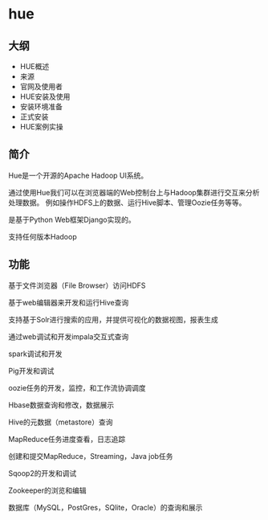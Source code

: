 # hue

## 大纲

* HUE概述
* 来源
* 官网及使用者
* HUE安装及使用
* 安装环境准备
* 正式安装
* HUE案例实操

## 简介

Hue是一个开源的Apache Hadoop UI系统。

通过使用Hue我们可以在浏览器端的Web控制台上与Hadoop集群进行交互来分析处理数据。
例如操作HDFS上的数据、运行Hive脚本、管理Oozie任务等等。

是基于Python Web框架Django实现的。

支持任何版本Hadoop

## 功能

基于文件浏览器（File Browser）访问HDFS

基于web编辑器来开发和运行Hive查询

支持基于Solr进行搜索的应用，并提供可视化的数据视图，报表生成

通过web调试和开发impala交互式查询

spark调试和开发

Pig开发和调试

oozie任务的开发，监控，和工作流协调调度

Hbase数据查询和修改，数据展示

Hive的元数据（metastore）查询

MapReduce任务进度查看，日志追踪

创建和提交MapReduce，Streaming，Java job任务

Sqoop2的开发和调试

Zookeeper的浏览和编辑

数据库（MySQL，PostGres，SQlite，Oracle）的查询和展示